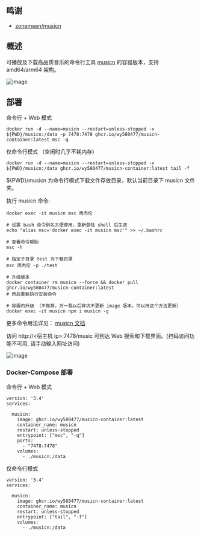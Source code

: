 ## 鸣谢

- [zonemeen/musicn](https://github.com/zonemeen/musicn)

## 概述

可播放及下载高品质音乐的命令行工具 [musicn](https://github.com/zonemeen/musicn) 的容器版本，支持 amd64/arm64 架构。

![image](https://user-images.githubusercontent.com/98247050/230909773-52d95ba7-e42e-4612-86dd-7cb363bc3f2f.png)


## 部署

  命令行 + Web 模式
  ```
  docker run -d --name=musicn --restart=unless-stopped -v ${PWD}/musicn:/data -p 7478:7478 ghcr.io/wy580477/musicn-container:latest msc -q
  ```
  仅命令行模式 （空闲时几乎不耗内存）
  ```
  docker run -d --name=musicn --restart=unless-stopped -v ${PWD}/musicn:/data ghcr.io/wy580477/musicn-container:latest tail -f
  ```
  ${PWD}/musicn 为命令行模式下载文件存放目录，默认当前目录下 musicn 文件夹。
  
  执行 musicn 命令:

  ```
  docker exec -it musicn msc 周杰伦
  
  # 设置 bash 命令别名方便使用，重新登陆 shell 后生效
  echo "alias msc='docker exec -it musicn msc'" >> ~/.bashrc
  
  # 查看命令帮助
  msc -h
  
  # 指定子目录 test 为下载目录
  msc 周杰伦 -p ./test
  
  # 升级版本
  docker container rm musicn --force && docker pull ghcr.io/wy580477/musicn-container:latest
  # 然后重新执行安装命令
  
  # 容器内升级 （不推荐，万一我以后弃坑不更新 image 版本，可以用这个方法更新）
  docker exec -it musicn npm i musicn -g
  ```
  更多命令用法详见： [musicn 文档](https://github.com/zonemeen/musicn#%E6%90%9C%E7%B4%A2%E7%9A%84%E9%A1%B5%E7%A0%81%E6%95%B0%E9%BB%98%E8%AE%A4%E6%98%AF%E7%AC%AC1%E9%A1%B5)
  
  访问 http://<宿主机 ip>:7478/music 可到达 Web 搜索和下载界面。(扫码访问功能不可用, 请手动输入网址访问)
  
  ![image](https://user-images.githubusercontent.com/98247050/230908384-99c5d283-26f6-4a9b-aa9f-104ccf7e4702.png)
  
### Docker-Compose 部署
  命令行 + Web 模式
```
version: '3.4'
services:

  musicn:
    image: ghcr.io/wy580477/musicn-container:latest
    container_name: musicn
    restart: unless-stopped
    entrypoint: ["msc", "-q"]
    ports:
      - "7478:7478"
    volumes:
      - ./musicn:/data
 ``` 
   
仅命令行模式
```
version: '3.4'
services:

  musicn:
    image: ghcr.io/wy580477/musicn-container:latest
    container_name: musicn
    restart: unless-stopped
    entrypoint: ["tail", "-f"]
    volumes:
      - ./musicn:/data
 ``` 
  
